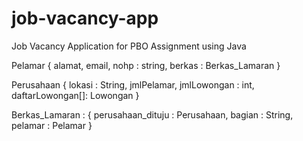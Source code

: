 # job-vacancy-app
Job Vacancy Application for PBO Assignment using Java

Pelamar {
  alamat, email, nohp : string,
  berkas : Berkas_Lamaran
}

Perusahaan {
  lokasi : String,
  jmlPelamar, jmlLowongan : int,
  daftarLowongan[]: Lowongan
}

Berkas_Lamaran : {
  perusahaan_dituju : Perusahaan,
  bagian : String,
  pelamar : Pelamar
}
